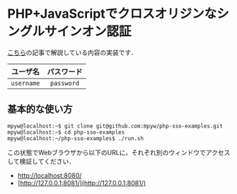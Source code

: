 # PHP+JavaScriptでクロスオリジンなシングルサインオン認証

[こちら](http://qiita.com/mpyw/items/904d0692b4594265dbd4)の記事で解説している内容の実装です．

|ユーザ名|パスワード|
|:---:|:---:|
|`username`|`password`|

## 基本的な使い方

```ShellSession
mpyw@localhost:~$ git clone git@github.com:mpyw/php-sso-examples.git
mpyw@localhost:~$ cd php-sso-examples
mpyw@localhost:~/php-sso-examples$ ./run.sh
```

この状態でWebブラウザから以下のURLに，それぞれ別のウィンドウでアクセスして検証してください．

- [http://localhost:8080/](http://localhost:8080/)
- [http://127.0.0.1:8081/](http://127.0.0.1:8081/)
